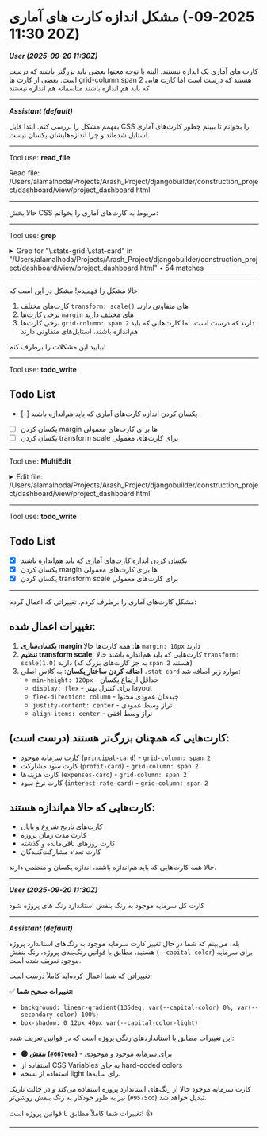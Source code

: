 <!-- Generated by SpecStory -->

<!-- cursor Session 8a179c68-49d0-42f8-afdd-317a1a733635 (2025-09-20 11:30Z) -->

# مشکل اندازه کارت های آماری (2025-09-20 11:30Z)

_**User (2025-09-20 11:30Z)**_

کارت های آماری یک اندازه نیستند. البته با توجه محتوا بعضی باید بزرگتر باشند که درست است. بعضی از کارت ها grid-column:span 2 هستند که درست است اما کارت هایی که باید هم اندازه باشند متاسفانه هم اندازه نیستند

---

_**Assistant (default)**_

بفهمم مشکل را بررسی کنم. ابتدا فایل CSS را بخوانم تا ببینم چطور کارت‌های آماری استایل شده‌اند و چرا اندازه‌هایشان یکسان نیست.

---

Tool use: **read_file**

Read file: /Users/alamalhoda/Projects/Arash_Project/djangobuilder/construction_project/dashboard/view/project_dashboard.html

---

حالا بخش CSS مربوط به کارت‌های آماری را بخوانم:

---

Tool use: **grep**

<details>
<summary>Grep for "\.stats-grid|\.stat-card" in "/Users/alamalhoda/Projects/Arash_Project/djangobuilder/construction_project/dashboard/view/project_dashboard.html" • 54 matches</summary>

Output mode: content


| Content | Line |
|------|------|
| `.stats-grid \{` | L284 |
| `.stat-card.interest-rate-card \{` | L294 |
| `.stat-card.interest-rate-card i \{` | L303 |
| `.stat-card.interest-rate-card h3 \{` | L308 |
| `.stat-card.interest-rate-card p \{` | L314 |
| `.stat-card.principal-card \{` | L319 |
| `.stat-card.principal-card i \{` | L327 |
| `.stat-card.principal-card h3 \{` | L332 |
| `.stat-card.principal-card p \{` | L338 |
| `.stat-card.profit-card \{` | L343 |
| `.stat-card.profit-card i \{` | L351 |
| `.stat-card.profit-card h3 \{` | L356 |
| `.stat-card.profit-card p \{` | L362 |
| `.stat-card.expenses-card \{` | L367 |
| `.stat-card.expenses-card i \{` | L375 |
| `.stat-card.expenses-card h3 \{` | L380 |
| `.stat-card.expenses-card p \{` | L386 |
| `.stat-card.expenses-card i \{` | L391 |
| `.stat-card.expenses-card h3 \{` | L396 |
| `.stat-card.expenses-card p \{` | L402 |
| `.stat-card.duration-card \{` | L407 |
| `.stat-card.duration-card i \{` | L416 |
| `.stat-card.duration-card h3 \{` | L421 |
| `.stat-card.duration-card p \{` | L427 |
| `.stat-card.total-investors-card \{` | L432 |
| `.stat-card.timeline-card \{` | L439 |
| `.stat-card.timeline-card i \{` | L446 |
| `.stat-card.timeline-card h3 \{` | L451 |
| `.stat-card.timeline-card p \{` | L457 |
| `.stat-card \{` | L462 |
| `.stat-card:hover \{` | L472 |
| `.stat-card i \{` | L477 |
| `.stat-card h3 \{` | L483 |
| `.stat-card p \{` | L489 |
| `.stats-grid \{` | L693 |
| `.stat-card.interest-rate-card \{` | L697 |
| `.stat-card.interest-rate-card i \{` | L702 |
| `.stat-card.interest-rate-card h3 \{` | L706 |
| `.stat-card.principal-card \{` | L710 |
| `.stat-card.principal-card i \{` | L715 |
| `.stat-card.principal-card h3 \{` | L719 |
| `.stat-card.profit-card \{` | L723 |
| `.stat-card.profit-card i \{` | L728 |
| `.stat-card.profit-card h3 \{` | L732 |
| `.stat-card.expenses-card \{` | L736 |
| `.stat-card.expenses-card i \{` | L741 |
| `.stat-card.expenses-card h3 \{` | L745 |
| `.stat-card.duration-card \{` | L749 |
| `.stat-card.duration-card i \{` | L755 |
| `.stat-card.duration-card h3 \{` | L759 |
| `.stat-card.timeline-card \{` | L763 |
| `.stat-card.timeline-card i \{` | L768 |
| `.stat-card.timeline-card h3 \{` | L772 |
| `const daysRemainingCard = document.querySelector('#daysRemaining').closest('.stat-card');` | L1246 |


</details>

---

حالا مشکل را فهمیدم! مشکل در این است که:

1. کارت‌های مختلف `transform: scale()` های متفاوتی دارند
2. برخی کارت‌ها `margin` های مختلف دارند
3. برخی کارت‌ها `grid-column: span 2` دارند که درست است، اما کارت‌هایی که باید هم‌اندازه باشند، استایل‌های متفاوتی دارند

بیایید این مشکلات را برطرف کنم:

---

Tool use: **todo_write**

## Todo List

- [-] یکسان کردن اندازه کارت‌های آماری که باید هم‌اندازه باشند
- [ ] یکسان کردن margin ها برای کارت‌های معمولی
- [ ] یکسان کردن transform scale برای کارت‌های معمولی

---

Tool use: **MultiEdit**


<details><summary>Edit file: /Users/alamalhoda/Projects/Arash_Project/djangobuilder/construction_project/dashboard/view/project_dashboard.html</summary>

**Chunk 1**
Lines added: 1, lines removed: undefined

```diff
@@ -299,4 +299,5 @@
              transform: scale(1.05);
              box-shadow: 0 12px 40px rgba(102, 126, 234, 0.3);
+             margin: 10px;
          }
  
```

**Chunk 2**
Lines added: 1, lines removed: 1

```diff
@@ -409,5 +410,5 @@
              background: linear-gradient(135deg, #4ecdc4 0%, #44a08d 100%);
              color: white;
-             transform: scale(1.05);
+             transform: scale(1.0);
              box-shadow: 0 12px 40px rgba(78, 205, 196, 0.3);
              margin: 10px;
```

**Chunk 3**
Lines added: 4, lines removed: 2

```diff
@@ -433,13 +434,15 @@
              background: linear-gradient(228deg, #f2d906 0%, #dfb296 100%);
              color: rgb(106, 10, 232);
-             transform: scale(1.05);
+             transform: scale(1.0);
              box-shadow: 0 12px 40px rgba(78, 205, 196, 0.3);
+             margin: 10px;
          }
  
          .stat-card.timeline-card {
              background: linear-gradient(135deg, #4ecdc4 0%, #44a08d 100%);
              color: white;
-             transform: scale(1.05);
+             transform: scale(1.0);
              box-shadow: 0 12px 40px rgba(78, 205, 196, 0.3);
+             margin: 10px;
          }
  
```

**Chunk 4**
Lines added: 6, lines removed: undefined

```diff
@@ -468,4 +471,10 @@
              transition: transform 0.3s ease;
              border: 1px solid var(--border-color);
+             margin: 10px;
+             min-height: 120px;
+             display: flex;
+             flex-direction: column;
+             justify-content: center;
+             align-items: center;
          }
  
```

</details>

---

Tool use: **todo_write**

## Todo List

- [x] یکسان کردن اندازه کارت‌های آماری که باید هم‌اندازه باشند
- [x] یکسان کردن margin ها برای کارت‌های معمولی
- [x] یکسان کردن transform scale برای کارت‌های معمولی

---

مشکل کارت‌های آماری را برطرف کردم. تغییراتی که اعمال کردم:

## تغییرات اعمال شده:

1. **یکسان‌سازی margin ها**: همه کارت‌ها حالا `margin: 10px` دارند
2. **تنظیم transform scale**: کارت‌هایی که باید هم‌اندازه باشند حالا `transform: scale(1.0)` دارند (به جز کارت‌های بزرگ که `span 2` هستند)
3. **اضافه کردن ساختار یکسان**: به کلاس اصلی `.stat-card` موارد زیر اضافه شد:
   - `min-height: 120px` - حداقل ارتفاع یکسان
   - `display: flex` - برای کنترل بهتر layout
   - `flex-direction: column` - چیدمان عمودی محتوا
   - `justify-content: center` - تراز وسط عمودی
   - `align-items: center` - تراز وسط افقی

## کارت‌هایی که همچنان بزرگ‌تر هستند (درست است):
- کارت سرمایه موجود (`principal-card`) - `grid-column: span 2`
- کارت سود مشارکت (`profit-card`) - `grid-column: span 2`  
- کارت هزینه‌ها (`expenses-card`) - `grid-column: span 2`
- کارت نرخ سود (`interest-rate-card`) - `grid-column: span 2`

## کارت‌هایی که حالا هم‌اندازه هستند:
- کارت‌های تاریخ شروع و پایان
- کارت مدت زمان پروژه
- کارت روزهای باقی‌مانده و گذشته
- کارت تعداد مشارکت‌کنندگان

حالا همه کارت‌هایی که باید هم‌اندازه باشند، اندازه یکسان و منظمی دارند.

---

_**User (2025-09-20 11:30Z)**_

کارت کل سرمایه موجود به رنگ بنفش استاندارد رنگ های پروژه شود

---

_**Assistant (default)**_

بله، می‌بینم که شما در حال تغییر کارت سرمایه موجود به رنگ‌های استاندارد پروژه هستید. مطابق با قوانین رنگ‌بندی پروژه، رنگ بنفش (`--capital-color`) برای سرمایه موجود تعریف شده است.

تغییراتی که شما اعمال کرده‌اید کاملاً درست است:

✅ **تغییرات صحیح شما:**
- `background: linear-gradient(135deg, var(--capital-color) 0%, var(--secondary-color) 100%)`
- `box-shadow: 0 12px 40px var(--capital-color-light)`

این تغییرات مطابق با استانداردهای رنگی پروژه است که در قوانین تعریف شده:

- **🟣 بنفش (`#667eea`)** - برای سرمایه موجود و موجودی
- استفاده از CSS Variables به جای hard-coded colors
- استفاده از نسخه light برای سایه‌ها

کارت سرمایه موجود حالا از رنگ‌های استاندارد پروژه استفاده می‌کند و در حالت تاریک نیز به طور خودکار به رنگ بنفش روشن‌تر (`#9575cd`) تبدیل خواهد شد.

تغییرات شما کاملاً مطابق با قوانین پروژه است! 👍

---

